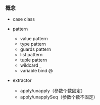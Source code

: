 ### 概念

- case class

- pattern
    - value pattern
    - type pattern
    - guards pattern
    - list pattern
    - tuple pattern
    - wildcard _
    - variable bind @

- extractor
    - apply/unapply（参数个数固定）
    - apply/unapplySeq（参数个数不固定）

